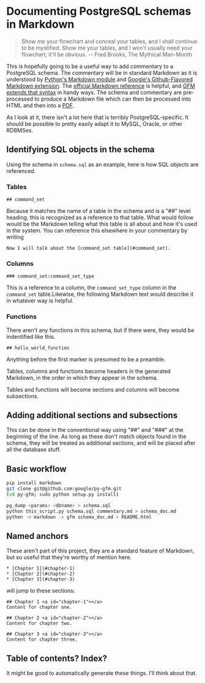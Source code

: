 # Documenting PostgreSQL schemas in Markdown

> Show me your flowchart and conceal your tables, and I shall continue to be mystified.
> Show me your tables, and I won't usually need your flowchart; it'll be obvious.
> -- Fred Brooks, The Mythical Man-Month

This is hopefully going to be a useful way to add commentary to a PostgreSQL schema. The commentary will be in standard Markdown as it is understood by [Python's Markdown module](https://pythonhosted.org/Markdown/index.html) and [Google's Github-Flavored Markdown extension](https://github.com/google/py-gfm). The [official Markdown reference](http://daringfireball.net/projects/markdown/syntax) is helpful, and [GFM extends that syntax](https://help.github.com/articles/github-flavored-markdown/) in handy ways. The schema and commentary are pre-processed to produce a Markdown file which can then be processed into HTML and then into a [PDF](http://weasyprint.org/).

As I look at it, there isn't a lot here that is terribly PostgreSQL-specific. It should be possible to pretty easily adapt it to MySQL, Oracle, or other RDBMSes.

## Identifying SQL objects in the schema

Using the schema in `schema.sql` as an example, here is how SQL objects are referenced.

### Tables

    ## command_set

Because it matches the name of a table in the schema and is a "##" level heading, this is recognized as a reference to that table. What would follow would be the Markdown telling what this table is all about and how it's used in the system. You can reference this elsewhere in your commentary by writing

    Now I will talk about the [command_set table](#command_set).

### Columns

    ### command_set:command_set_type

This is a reference to a column, the `command_set_type` column in the `command_set` table.Likewise, the following Markdown text would describe it in whatever way is helpful.

### Functions

There aren't any functions in this schema, but if there were, they would be indentified
like this.

    ## hello_world_function

Anything before the first marker is presumed to be a preamble.

Tables, columns and functions become headers in the generated Markdown, in the order in
which they appear in the schema.

Tables and functions will become sections and columns will become subsections.

## Adding additional sections and subsections

This can be done in the conventional way using "##" and "###" at the beginning of the line. As long as these don't match objects found in the schema, they will be treated as additional sections, and will be placed after all the database stuff.

## Basic workflow

```bash
pip install markdown
git clone git@github.com:google/py-gfm.git
(cd py-gfm; sudo python setup.py install)

pg_dump <params> <dbname> > schema.sql
python this_script.py schema.sql commentary.md > schema_doc.md
python -m markdown -x gfm schema_doc.md > README.html
```

## Named anchors

These aren't part of this project, they are a standard feature of Markdown, but so useful that they're worthy of mention here.

```
* [Chapter 1](#chapter-1)
* [Chapter 2](#chapter-2)
* [Chapter 3](#chapter-3)
```

will jump to these sections:

```
## Chapter 1 <a id="chapter-1"></a>
Content for chapter one.

## Chapter 2 <a id="chapter-2"></a>
Content for chapter two.

## Chapter 3 <a id="chapter-3"></a>
Content for chapter three.
```

## Table of contents? Index?

It might be good to automatically generate these things. I'll think about that.